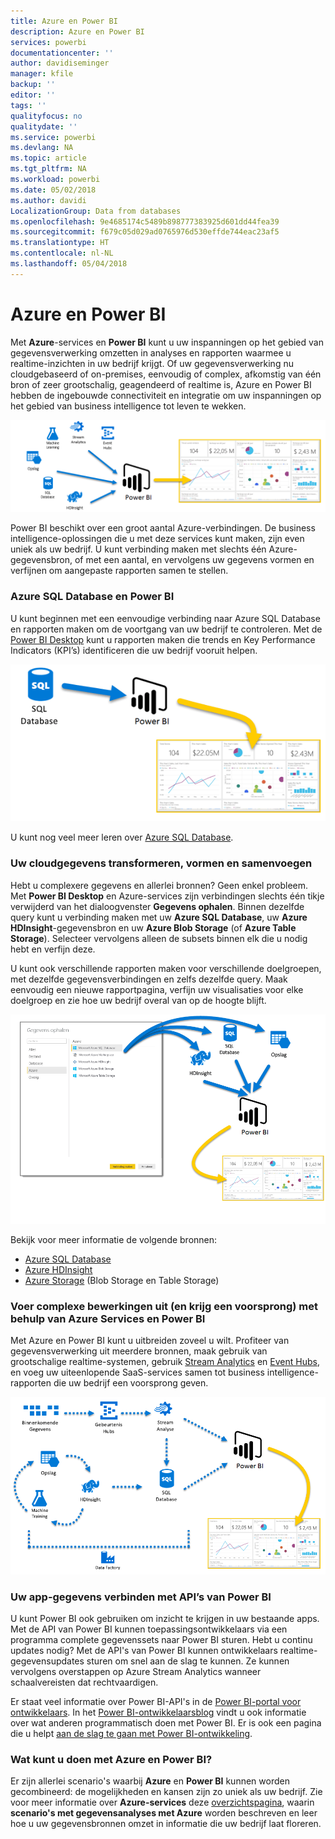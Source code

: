 ```yaml
---
title: Azure en Power BI
description: Azure en Power BI
services: powerbi
documentationcenter: ''
author: davidiseminger
manager: kfile
backup: ''
editor: ''
tags: ''
qualityfocus: no
qualitydate: ''
ms.service: powerbi
ms.devlang: NA
ms.topic: article
ms.tgt_pltfrm: NA
ms.workload: powerbi
ms.date: 05/02/2018
ms.author: davidi
LocalizationGroup: Data from databases
ms.openlocfilehash: 9e4685174c5489b898777383925d601dd44fea39
ms.sourcegitcommit: f679c05d029ad0765976d530effde744eac23af5
ms.translationtype: HT
ms.contentlocale: nl-NL
ms.lasthandoff: 05/04/2018
---
```

# <a name="azure-and-power-bi"></a>Azure en Power BI
Met **Azure**-services en **Power BI** kunt u uw inspanningen op het gebied van gegevensverwerking omzetten in analyses en rapporten waarmee u realtime-inzichten in uw bedrijf krijgt. Of uw gegevensverwerking nu cloudgebaseerd of on-premises, eenvoudig of complex, afkomstig van één bron of zeer grootschalig, geagendeerd of realtime is, Azure en Power BI hebben de ingebouwde connectiviteit en integratie om uw inspanningen op het gebied van business intelligence tot leven te wekken.

![](media/service-azure-and-power-bi/azure_1.png)

Power BI beschikt over een groot aantal Azure-verbindingen. De business intelligence-oplossingen die u met deze services kunt maken, zijn even uniek als uw bedrijf. U kunt verbinding maken met slechts één Azure-gegevensbron, of met een aantal, en vervolgens uw gegevens vormen en verfijnen om aangepaste rapporten samen te stellen.

### <a name="azure-sql-database-and-power-bi"></a>Azure SQL Database en Power BI
U kunt beginnen met een eenvoudige verbinding naar Azure SQL Database en rapporten maken om de voortgang van uw bedrijf te controleren. Met de [Power BI Desktop](desktop-getting-started.md) kunt u rapporten maken die trends en Key Performance Indicators (KPI’s) identificeren die uw bedrijf vooruit helpen.

![](media/service-azure-and-power-bi/azure_2_sqltopbi.png)

U kunt nog veel meer leren over [Azure SQL Database](http://azure.microsoft.com/services/sql-database/).

### <a name="transform-shape-and-merge-your-cloud-data"></a>Uw cloudgegevens transformeren, vormen en samenvoegen
Hebt u complexere gegevens en allerlei bronnen? Geen enkel probleem. Met **Power BI Desktop** en Azure-services zijn verbindingen slechts één tikje verwijderd van het dialoogvenster **Gegevens ophalen**. Binnen dezelfde query kunt u verbinding maken met uw **Azure SQL Database**, uw **Azure HDInsight**-gegevensbron en uw **Azure Blob Storage** (of **Azure Table Storage**). Selecteer vervolgens alleen de subsets binnen elk die u nodig hebt en verfijn deze.

U kunt ook verschillende rapporten maken voor verschillende doelgroepen, met dezelfde gegevensverbindingen en zelfs dezelfde query. Maak eenvoudig een nieuwe rapportpagina, verfijn uw visualisaties voor elke doelgroep en zie hoe uw bedrijf overal van op de hoogte blijft.

![](media/service-azure-and-power-bi/azure_3_multipletopbi.png)

Bekijk voor meer informatie de volgende bronnen:

* [Azure SQL Database](http://azure.microsoft.com/services/sql-database/)
* [Azure HDInsight](http://azure.microsoft.com/services/hdinsight/)
* [Azure Storage](http://azure.microsoft.com/services/storage/) (Blob Storage en Table Storage)

### <a name="get-complex-and-ahead-using-azure-services-and-power-bi"></a>Voer complexe bewerkingen uit (en krijg een voorsprong) met behulp van Azure Services en Power BI
Met Azure en Power BI kunt u uitbreiden zoveel u wilt. Profiteer van gegevensverwerking uit meerdere bronnen, maak gebruik van grootschalige realtime-systemen, gebruik [Stream Analytics](http://azure.microsoft.com/services/stream-analytics/) en [Event Hubs](http://azure.microsoft.com/services/event-hubs/), en voeg uw uiteenlopende SaaS-services samen tot business intelligence-rapporten die uw bedrijf een voorsprong geven.

![](media/service-azure-and-power-bi/azure_4_complex.png)

### <a name="connect-your-app-data-using-power-bi-apis"></a>Uw app-gegevens verbinden met API’s van Power BI
U kunt Power BI ook gebruiken om inzicht te krijgen in uw bestaande apps. Met de API van Power BI kunnen toepassingsontwikkelaars via een programma complete gegevenssets naar Power BI sturen. Hebt u continu updates nodig? Met de API's van Power BI kunnen ontwikkelaars realtime-gegevensupdates sturen om snel aan de slag te kunnen. Ze kunnen vervolgens overstappen op Azure Stream Analytics wanneer schaalvereisten dat rechtvaardigen.

Er staat veel informatie over Power BI-API's in de [Power BI-portal voor ontwikkelaars](http://dev.powerbi.com). In het [Power BI-ontwikkelaarsblog](http://blogs.msdn.com/powerbidev) vindt u ook informatie over wat anderen programmatisch doen met Power BI. Er is ook een pagina die u helpt [aan de slag te gaan met Power BI-ontwikkeling](https://msdn.microsoft.com/library/dn889824.aspx).

### <a name="what-could-you-do-with-azure-and-power-bi"></a>Wat kunt u doen met Azure en Power BI?
Er zijn allerlei scenario's waarbij **Azure** en **Power BI** kunnen worden gecombineerd: de mogelijkheden en kansen zijn zo uniek als uw bedrijf. Zie voor meer informatie over **Azure-services** deze [overzichtspagina](http://go.microsoft.com/fwlink/?LinkId=535031&clcid=0x409), waarin **scenario's met gegevensanalyses met Azure** worden beschreven en leer hoe u uw gegevensbronnen omzet in informatie die uw bedrijf laat floreren.

